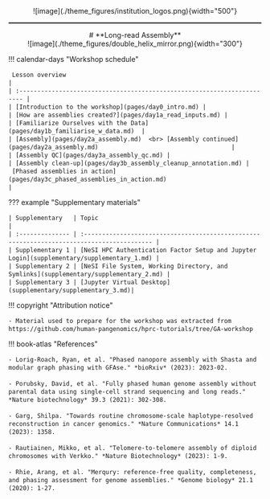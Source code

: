 <center>![image](./theme_figures/institution_logos.png){width="500"}</center>
<hr style="border:1px solid grey">
<center>
# **Long-read Assembly**
</center>

<center>
![image](./theme_figures/double_helix_mirror.png){width="300"}
</center>

!!! calendar-days "Workshop schedule"

     Lesson overview                                                                 |
    | :----------------------------------------------------------------------- |
    | [Introduction to the workshop](pages/day0_intro.md) |
    | [How are assemblies created?](pages/day1a_read_inputs.md) |
    | [Familiarize Ourselves with the Data](pages/day1b_familiarise_w_data.md)  |
    | [Assembly](pages/day2a_assembly.md)  <br> [Assembly continued](pages/day2a_assembly.md)                                     |
    | [Assembly QC](pages/day3a_assembly_qc.md) |
    | [Assembly clean-up](pages/day3b_assembly_cleanup_annotation.md) |
     [Phased assemblies in action](pages/day3c_phased_assemblies_in_action.md)                              |

??? example "Supplementary materials"

    | Supplementary   | Topic                                                                                      |
    | :-------------- | :----------------------------------------------------------------------------------------- |
    | Supplementary 1 | [NeSI HPC Authentication Factor Setup and Jupyter Login](supplementary/supplementary_1.md) |
    | Supplementary 2 | [NeSI File System, Working Directory, and Symlinks](supplementary/supplementary_2.md) |
    | Supplementary 3 | [Jupyter Virtual Desktop](supplementary/supplementary_3.md)|

!!! copyright "Attribution notice"

    - Material used to prepare for the workshop was extracted from https://github.com/human-pangenomics/hprc-tutorials/tree/GA-workshop

!!! book-atlas "References"

    - Lorig-Roach, Ryan, et al. "Phased nanopore assembly with Shasta and modular graph phasing with GFAse." *bioRxiv* (2023): 2023-02.

    - Porubsky, David, et al. "Fully phased human genome assembly without parental data using single-cell strand sequencing and long reads." *Nature biotechnology* 39.3 (2021): 302-308.

    - Garg, Shilpa. "Towards routine chromosome-scale haplotype-resolved reconstruction in cancer genomics." *Nature Communications* 14.1 (2023): 1358.

    - Rautiainen, Mikko, et al. "Telomere-to-telomere assembly of diploid chromosomes with Verkko." *Nature Biotechnology* (2023): 1-9.

    - Rhie, Arang, et al. "Merqury: reference-free quality, completeness, and phasing assessment for genome assemblies." *Genome biology* 21.1 (2020): 1-27.

